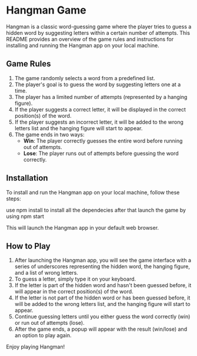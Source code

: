 # Hangman Game

Hangman is a classic word-guessing game where the player tries to guess a hidden word by suggesting letters within a certain number of attempts. This README provides an overview of the game rules and instructions for installing and running the Hangman app on your local machine.

## Game Rules

1. The game randomly selects a word from a predefined list.
2. The player's goal is to guess the word by suggesting letters one at a time.
3. The player has a limited number of attempts (represented by a hanging figure).
4. If the player suggests a correct letter, it will be displayed in the correct position(s) of the word.
5. If the player suggests an incorrect letter, it will be added to the wrong letters list and the hanging figure will start to appear.
6. The game ends in two ways:
   - **Win**: The player correctly guesses the entire word before running out of attempts.
   - **Lose**: The player runs out of attempts before guessing the word correctly.

## Installation

To install and run the Hangman app on your local machine, follow these steps:

use npm install to install all the dependecies
after that launch the game by using npm start

This will launch the Hangman app in your default web browser.

## How to Play

1. After launching the Hangman app, you will see the game interface with a series of underscores representing the hidden word, the hanging figure, and a list of wrong letters.
2. To guess a letter, simply type it on your keyboard.
3. If the letter is part of the hidden word and hasn't been guessed before, it will appear in the correct position(s) of the word.
4. If the letter is not part of the hidden word or has been guessed before, it will be added to the wrong letters list, and the hanging figure will start to appear.
5. Continue guessing letters until you either guess the word correctly (win) or run out of attempts (lose).
6. After the game ends, a popup will appear with the result (win/lose) and an option to play again.

Enjoy playing Hangman!
